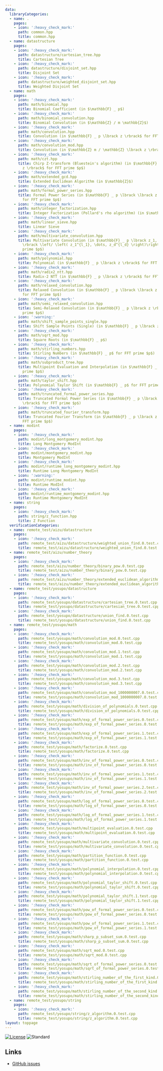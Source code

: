 ```yaml
---
data:
  libraryCategories:
  - name: .
    pages:
    - icon: ':heavy_check_mark:'
      path: common.hpp
      title: common.hpp
  - name: datastructure
    pages:
    - icon: ':heavy_check_mark:'
      path: datastructure/cartesian_tree.hpp
      title: Cartesian Tree
    - icon: ':heavy_check_mark:'
      path: datastructure/disjoint_set.hpp
      title: Disjoint Set
    - icon: ':heavy_check_mark:'
      path: datastructure/weighted_disjoint_set.hpp
      title: Weighted Disjoint Set
  - name: math
    pages:
    - icon: ':heavy_check_mark:'
      path: math/binomial.hpp
      title: Binomial Coefficient (in $\mathbb{F} _ p$)
    - icon: ':heavy_check_mark:'
      path: math/binomial_convolution.hpp
      title: Binomial Convolution (in $\mathbb{Z} / m \mathbb{Z}$)
    - icon: ':heavy_check_mark:'
      path: math/convolution.hpp
      title: Convolution (in $\mathbb{F} _ p \lbrack z \rbrack$ for FFT prime $p$)
    - icon: ':heavy_check_mark:'
      path: math/convolution_mod.hpp
      title: Convolution (in $\mathbb{Z} m / \mathbb{Z} \lbrack z \rbrack$)
    - icon: ':heavy_check_mark:'
      path: math/czt.hpp
      title: Chirp Z-transform (Bluestein's algorithm) (in $\mathbb{F} _ p \lbrack
        z \rbrack$ for FFT prime $p$)
    - icon: ':heavy_check_mark:'
      path: math/extended_gcd.hpp
      title: Extended Euclidean Algorithm (in $\mathbb{Z}$)
    - icon: ':heavy_check_mark:'
      path: math/formal_power_series.hpp
      title: Formal Power Series (in $\mathbb{F} _ p \lbrack \lbrack z \rbrack \rbrack$
        for FFT prime $p$)
    - icon: ':heavy_check_mark:'
      path: math/integer_factorization.hpp
      title: Integer Factorization (Pollard's rho algorithm) (in $\mathbb{Z}$)
    - icon: ':heavy_check_mark:'
      path: math/linear_sieve.hpp
      title: Linear Sieve
    - icon: ':heavy_check_mark:'
      path: math/multivariate_convolution.hpp
      title: Multivariate Convolution (in $\mathbb{F} _ p \lbrack z_1, \dots, z_d
        \rbrack \left/ \left( z_1^{l_1}, \dots, z_d^{l_d} \right)\right.$ for FFT
        prime $p$)
    - icon: ':heavy_check_mark:'
      path: math/polynomial.hpp
      title: Polynomial (in $\mathbb{F} _ p \lbrack z \rbrack$ for FFT prime $p$)
    - icon: ':heavy_check_mark:'
      path: math/radix2_ntt.hpp
      title: Radix-2 NTT (in $\mathbb{F} _ p \lbrack z \rbrack$ for FFT prime $p$)
    - icon: ':heavy_check_mark:'
      path: math/relaxed_convolution.hpp
      title: Relaxed Convolution (in $\mathbb{F} _ p \lbrack \lbrack z \rbrack \rbrack$
        for FFT prime $p$)
    - icon: ':heavy_check_mark:'
      path: math/semi_relaxed_convolution.hpp
      title: Semi-Relaxed Convolution (in $\mathbb{F} _ p \lbrack z \rbrack$ for FFT
        prime $p$)
    - icon: ':warning:'
      path: math/shift_sample_points_single.hpp
      title: Shift Sample Points (Single) (in $\mathbb{F} _ p \lbrack z \rbrack$)
    - icon: ':heavy_check_mark:'
      path: math/sqrt_mod.hpp
      title: Square Roots (in $\mathbb{F} _ p$)
    - icon: ':heavy_check_mark:'
      path: math/stirling_numbers.hpp
      title: Stirling Numbers (in $\mathbb{F} _ p$ for FFT prime $p$)
    - icon: ':heavy_check_mark:'
      path: math/subproduct_tree.hpp
      title: Multipoint Evaluation and Interpolation (in $\mathbb{F} _ p$ for FFT
        prime $p$)
    - icon: ':heavy_check_mark:'
      path: math/taylor_shift.hpp
      title: Polynomial Taylor Shift (in $\mathbb{F} _ p$ for FFT prime $p$)
    - icon: ':heavy_check_mark:'
      path: math/truncated_formal_power_series.hpp
      title: Truncated Formal Power Series (in $\mathbb{F} _ p \lbrack \lbrack z \rbrack
        \rbrack$ for FFT prime $p$)
    - icon: ':heavy_check_mark:'
      path: math/truncated_fourier_transform.hpp
      title: Truncated Fourier Transform (in $\mathbb{F} _ p \lbrack z \rbrack$ for
        FFT prime $p$)
  - name: modint
    pages:
    - icon: ':heavy_check_mark:'
      path: modint/long_montgomery_modint.hpp
      title: Long Montgomery ModInt
    - icon: ':heavy_check_mark:'
      path: modint/montgomery_modint.hpp
      title: Montgomery ModInt
    - icon: ':heavy_check_mark:'
      path: modint/runtime_long_montgomery_modint.hpp
      title: Runtime Long Montgomery ModInt
    - icon: ':warning:'
      path: modint/runtime_modint.hpp
      title: Runtime ModInt
    - icon: ':heavy_check_mark:'
      path: modint/runtime_montgomery_modint.hpp
      title: Runtime Montgomery ModInt
  - name: string
    pages:
    - icon: ':heavy_check_mark:'
      path: string/z_function.hpp
      title: Z Function
  verificationCategories:
  - name: remote_test/aizu/datastructure
    pages:
    - icon: ':heavy_check_mark:'
      path: remote_test/aizu/datastructure/weighted_union_find.0.test.cpp
      title: remote_test/aizu/datastructure/weighted_union_find.0.test.cpp
  - name: remote_test/aizu/number_theory
    pages:
    - icon: ':heavy_check_mark:'
      path: remote_test/aizu/number_theory/binary_pow.0.test.cpp
      title: remote_test/aizu/number_theory/binary_pow.0.test.cpp
    - icon: ':heavy_check_mark:'
      path: remote_test/aizu/number_theory/extended_euclidean_algorithm.0.test.cpp
      title: remote_test/aizu/number_theory/extended_euclidean_algorithm.0.test.cpp
  - name: remote_test/yosupo/datastructure
    pages:
    - icon: ':heavy_check_mark:'
      path: remote_test/yosupo/datastructure/cartesian_tree.0.test.cpp
      title: remote_test/yosupo/datastructure/cartesian_tree.0.test.cpp
    - icon: ':heavy_check_mark:'
      path: remote_test/yosupo/datastructure/union_find.0.test.cpp
      title: remote_test/yosupo/datastructure/union_find.0.test.cpp
  - name: remote_test/yosupo/math
    pages:
    - icon: ':heavy_check_mark:'
      path: remote_test/yosupo/math/convolution_mod.0.test.cpp
      title: remote_test/yosupo/math/convolution_mod.0.test.cpp
    - icon: ':heavy_check_mark:'
      path: remote_test/yosupo/math/convolution_mod.1.test.cpp
      title: remote_test/yosupo/math/convolution_mod.1.test.cpp
    - icon: ':heavy_check_mark:'
      path: remote_test/yosupo/math/convolution_mod.2.test.cpp
      title: remote_test/yosupo/math/convolution_mod.2.test.cpp
    - icon: ':heavy_check_mark:'
      path: remote_test/yosupo/math/convolution_mod.3.test.cpp
      title: remote_test/yosupo/math/convolution_mod.3.test.cpp
    - icon: ':heavy_check_mark:'
      path: remote_test/yosupo/math/convolution_mod_1000000007.0.test.cpp
      title: remote_test/yosupo/math/convolution_mod_1000000007.0.test.cpp
    - icon: ':heavy_check_mark:'
      path: remote_test/yosupo/math/division_of_polynomials.0.test.cpp
      title: remote_test/yosupo/math/division_of_polynomials.0.test.cpp
    - icon: ':heavy_check_mark:'
      path: remote_test/yosupo/math/exp_of_formal_power_series.0.test.cpp
      title: remote_test/yosupo/math/exp_of_formal_power_series.0.test.cpp
    - icon: ':heavy_check_mark:'
      path: remote_test/yosupo/math/exp_of_formal_power_series.1.test.cpp
      title: remote_test/yosupo/math/exp_of_formal_power_series.1.test.cpp
    - icon: ':heavy_check_mark:'
      path: remote_test/yosupo/math/factorize.0.test.cpp
      title: remote_test/yosupo/math/factorize.0.test.cpp
    - icon: ':heavy_check_mark:'
      path: remote_test/yosupo/math/inv_of_formal_power_series.0.test.cpp
      title: remote_test/yosupo/math/inv_of_formal_power_series.0.test.cpp
    - icon: ':heavy_check_mark:'
      path: remote_test/yosupo/math/inv_of_formal_power_series.1.test.cpp
      title: remote_test/yosupo/math/inv_of_formal_power_series.1.test.cpp
    - icon: ':heavy_check_mark:'
      path: remote_test/yosupo/math/inv_of_formal_power_series.2.test.cpp
      title: remote_test/yosupo/math/inv_of_formal_power_series.2.test.cpp
    - icon: ':heavy_check_mark:'
      path: remote_test/yosupo/math/log_of_formal_power_series.0.test.cpp
      title: remote_test/yosupo/math/log_of_formal_power_series.0.test.cpp
    - icon: ':heavy_check_mark:'
      path: remote_test/yosupo/math/log_of_formal_power_series.1.test.cpp
      title: remote_test/yosupo/math/log_of_formal_power_series.1.test.cpp
    - icon: ':heavy_check_mark:'
      path: remote_test/yosupo/math/multipoint_evaluation.0.test.cpp
      title: remote_test/yosupo/math/multipoint_evaluation.0.test.cpp
    - icon: ':heavy_check_mark:'
      path: remote_test/yosupo/math/multivariate_convolution.0.test.cpp
      title: remote_test/yosupo/math/multivariate_convolution.0.test.cpp
    - icon: ':heavy_check_mark:'
      path: remote_test/yosupo/math/partition_function.0.test.cpp
      title: remote_test/yosupo/math/partition_function.0.test.cpp
    - icon: ':heavy_check_mark:'
      path: remote_test/yosupo/math/polynomial_interpolation.0.test.cpp
      title: remote_test/yosupo/math/polynomial_interpolation.0.test.cpp
    - icon: ':heavy_check_mark:'
      path: remote_test/yosupo/math/polynomial_taylor_shift.0.test.cpp
      title: remote_test/yosupo/math/polynomial_taylor_shift.0.test.cpp
    - icon: ':heavy_check_mark:'
      path: remote_test/yosupo/math/polynomial_taylor_shift.1.test.cpp
      title: remote_test/yosupo/math/polynomial_taylor_shift.1.test.cpp
    - icon: ':heavy_check_mark:'
      path: remote_test/yosupo/math/pow_of_formal_power_series.0.test.cpp
      title: remote_test/yosupo/math/pow_of_formal_power_series.0.test.cpp
    - icon: ':heavy_check_mark:'
      path: remote_test/yosupo/math/pow_of_formal_power_series.1.test.cpp
      title: remote_test/yosupo/math/pow_of_formal_power_series.1.test.cpp
    - icon: ':heavy_check_mark:'
      path: remote_test/yosupo/math/sharp_p_subset_sum.0.test.cpp
      title: remote_test/yosupo/math/sharp_p_subset_sum.0.test.cpp
    - icon: ':heavy_check_mark:'
      path: remote_test/yosupo/math/sqrt_mod.0.test.cpp
      title: remote_test/yosupo/math/sqrt_mod.0.test.cpp
    - icon: ':heavy_check_mark:'
      path: remote_test/yosupo/math/sqrt_of_formal_power_series.0.test.cpp
      title: remote_test/yosupo/math/sqrt_of_formal_power_series.0.test.cpp
    - icon: ':heavy_check_mark:'
      path: remote_test/yosupo/math/stirling_number_of_the_first_kind.0.test.cpp
      title: remote_test/yosupo/math/stirling_number_of_the_first_kind.0.test.cpp
    - icon: ':heavy_check_mark:'
      path: remote_test/yosupo/math/stirling_number_of_the_second_kind.0.test.cpp
      title: remote_test/yosupo/math/stirling_number_of_the_second_kind.0.test.cpp
  - name: remote_test/yosupo/string
    pages:
    - icon: ':heavy_check_mark:'
      path: remote_test/yosupo/string/z_algorithm.0.test.cpp
      title: remote_test/yosupo/string/z_algorithm.0.test.cpp
layout: toppage
---
```

[![License](https://img.shields.io/github/license/hly1204/library)](https://github.com/hly1204/library/blob/master/LICENSE) ![Standard](https://img.shields.io/badge/C%2B%2B-17-green)

## Links

- [GitHub issues](https://github.com/hly1204/library/issues)